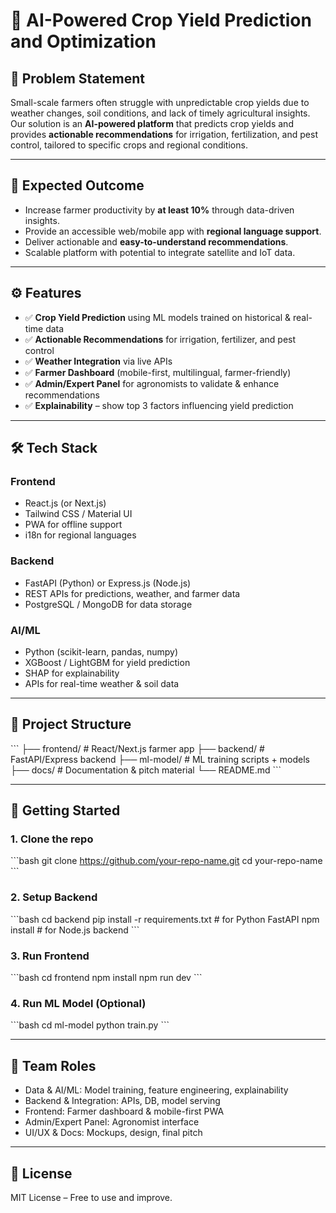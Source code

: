# 🌾 AI-Powered Crop Yield Prediction and Optimization

## 📌 Problem Statement

Small-scale farmers often struggle with unpredictable crop yields due to weather changes, soil conditions, and lack of timely agricultural insights.  
Our solution is an **AI-powered platform** that predicts crop yields and provides **actionable recommendations** for irrigation, fertilization, and pest control, tailored to specific crops and regional conditions.

---

## 🎯 Expected Outcome

- Increase farmer productivity by **at least 10%** through data-driven insights.
- Provide an accessible web/mobile app with **regional language support**.
- Deliver actionable and **easy-to-understand recommendations**.
- Scalable platform with potential to integrate satellite and IoT data.

---

## ⚙️ Features

- ✅ **Crop Yield Prediction** using ML models trained on historical & real-time data
- ✅ **Actionable Recommendations** for irrigation, fertilizer, and pest control
- ✅ **Weather Integration** via live APIs
- ✅ **Farmer Dashboard** (mobile-first, multilingual, farmer-friendly)
- ✅ **Admin/Expert Panel** for agronomists to validate & enhance recommendations
- ✅ **Explainability** – show top 3 factors influencing yield prediction

---

## 🛠️ Tech Stack

### Frontend

- React.js (or Next.js)
- Tailwind CSS / Material UI
- PWA for offline support
- i18n for regional languages

### Backend

- FastAPI (Python) or Express.js (Node.js)
- REST APIs for predictions, weather, and farmer data
- PostgreSQL / MongoDB for data storage

### AI/ML

- Python (scikit-learn, pandas, numpy)
- XGBoost / LightGBM for yield prediction
- SHAP for explainability
- APIs for real-time weather & soil data

---

## 📂 Project Structure

\`\`\`
├── frontend/ # React/Next.js farmer app
├── backend/ # FastAPI/Express backend
├── ml-model/ # ML training scripts + models
├── docs/ # Documentation & pitch material
└── README.md
\`\`\`

---

## 🚀 Getting Started

### 1. Clone the repo

\`\`\`bash
git clone https://github.com/your-repo-name.git
cd your-repo-name
\`\`\`

### 2. Setup Backend

\`\`\`bash
cd backend
pip install -r requirements.txt # for Python FastAPI
npm install # for Node.js backend
\`\`\`

### 3. Run Frontend

\`\`\`bash
cd frontend
npm install
npm run dev
\`\`\`

### 4. Run ML Model (Optional)

\`\`\`bash
cd ml-model
python train.py
\`\`\`

---

## 👥 Team Roles

- Data & AI/ML: Model training, feature engineering, explainability
- Backend & Integration: APIs, DB, model serving
- Frontend: Farmer dashboard & mobile-first PWA
- Admin/Expert Panel: Agronomist interface
- UI/UX & Docs: Mockups, design, final pitch

---

## 📜 License

MIT License – Free to use and improve.
